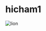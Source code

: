 # hicham1
![lion](https://user-images.githubusercontent.com/117387631/203627041-d9a94e1d-49da-4b55-8ba2-1bdd620d3fd2.jpeg)
